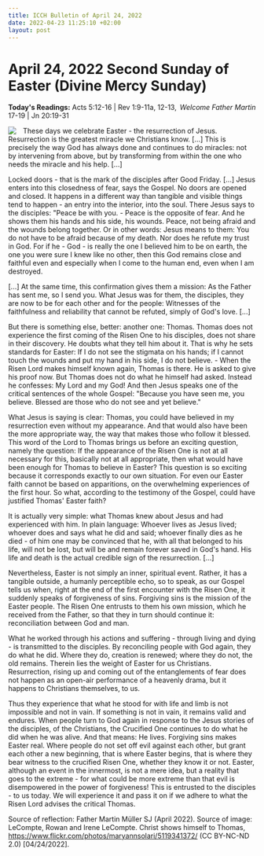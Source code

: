 ```yaml
---
title: ICCH Bulletin of April 24, 2022
date: 2022-04-23 11:25:10 +02:00
layout: post
---
```


# April 24, 2022 Second Sunday of Easter (Divine Mercy Sunday)
<span style="float: right"><em>Welcome Father Martin</em></span>
**Today's Readings:** Acts 5:12-16 | Rev 1:9-11a, 12-13, 17-19 | Jn 20:19-31


<img style="float: left; margin-right: 1em;" src="https://3.bp.blogspot.com/-R8Po7JcnNmk/VvmmBieTuMI/AAAAAAAAB-k/lrhC8EhbfJoHgs5O_u6N1wvk1bL9La5Eg/s640/nat-cathedral-jesus-shows-himself-to-thomas.jpg">

These days we celebrate Easter - the resurrection of Jesus. Resurrection is the greatest miracle we Christians know. [...] This is precisely the way God has always done and continues to do miracles: not by intervening from above, but by transforming from within the one who needs the miracle and his help. [...]

Locked doors - that is the mark of the disciples after Good Friday. [...] Jesus enters into this closedness of fear, says the Gospel. No doors are opened and closed. It happens in a different way than tangible and visible things tend to happen - an entry into the interior, into the soul. There Jesus says to the disciples: "Peace be with you. - Peace is the opposite of fear. And he shows them his hands and his side, his wounds. Peace, not being afraid and the wounds belong together. Or in other words: Jesus means to them: You do not have to be afraid because of my death. Nor does he refute my trust in God. For if he - God - is really the one I believed him to be on earth, the one you were sure I knew like no other, then this God remains close and faithful even and especially when I come to the human end, even when I am destroyed.

[...] At the same time, this confirmation gives them a mission: As the Father has sent me, so I send you. What Jesus was for them, the disciples, they are now to be for each other and for the people: Witnesses of the faithfulness and reliability that cannot be refuted, simply of God's love. [...]

But there is something else, better: another one: Thomas. Thomas does not experience the first coming of the Risen One to his disciples, does not share in their discovery. He doubts what they tell him about it. That is why he sets standards for Easter: If I do not see the stigmata on his hands; if I cannot touch the wounds and put my hand in his side, I do not believe. - When the Risen Lord makes himself known again, Thomas is there. He is asked to give his proof now. But Thomas does not do what he himself had asked. Instead he confesses: My Lord and my God! And then Jesus speaks one of the critical sentences of the whole Gospel: "Because you have seen me, you believe. Blessed are those who do not see and yet believe."

What Jesus is saying is clear: Thomas, you could have believed in my resurrection even without my appearance. And that would also have been the more appropriate way, the way that makes those who follow it blessed. This word of the Lord to Thomas brings us before an exciting question, namely the question: If the appearance of the Risen One is not at all necessary for this, basically not at all appropriate, then what would have been enough for Thomas to believe in Easter? This question is so exciting because it corresponds exactly to our own situation. For even our Easter faith cannot be based on apparitions, on the overwhelming experiences of the first hour. So what, according to the testimony of the Gospel, could have justified Thomas' Easter faith?

It is actually very simple: what Thomas knew about Jesus and had experienced with him. In plain language: Whoever lives as Jesus lived; whoever does and says what he did and said; whoever finally dies as he died - of him one may be convinced that he, with all that belonged to his life, will not be lost, but will be and remain forever saved in God's hand. His life and death is the actual credible sign of the resurrection. [...]

Nevertheless, Easter is not simply an inner, spiritual event. Rather, it has a tangible outside, a humanly perceptible echo, so to speak, as our Gospel tells us when, right at the end of the first encounter with the Risen One, it suddenly speaks of forgiveness of sins. Forgiving sins is the mission of the Easter people. The Risen One entrusts to them his own mission, which he received from the Father, so that they in turn should continue it: reconciliation between God and man.

What he worked through his actions and suffering - through living and dying - is transmitted to the disciples. By reconciling people with God again, they do what he did. Where they do, creation is renewed; where they do not, the old remains. Therein lies the weight of Easter for us Christians. Resurrection, rising up and coming out of the entanglements of fear does not happen as an open-air performance of a heavenly drama, but it happens to Christians themselves, to us.

Thus they experience that what he stood for with life and limb is not impossible and not in vain. If something is not in vain, it remains valid and endures. When people turn to God again in response to the Jesus stories of the disciples, of the Christians, the Crucified One continues to do what he did when he was alive. And that means: He lives. Forgiving sins makes Easter real. Where people do not set off evil against each other, but grant each other a new beginning, that is where Easter begins, that is where they bear witness to the crucified Risen One, whether they know it or not. Easter, although an event in the innermost, is not a mere idea, but a reality that goes to the extreme - for what could be more extreme than that evil is disempowered in the power of forgiveness! This is entrusted to the disciples - to us today. We will experience it and pass it on if we adhere to what the Risen Lord advises the critical Thomas. 

Source of reflection: Father Martin Müller SJ (April 2022).
Source of image: LeCompte, Rowan and Irene LeCompte. Christ shows himself to Thomas, https://www.flickr.com/photos/maryannsolari/5119341372/ (CC BY-NC-ND 2.0) [04/24/2022].




